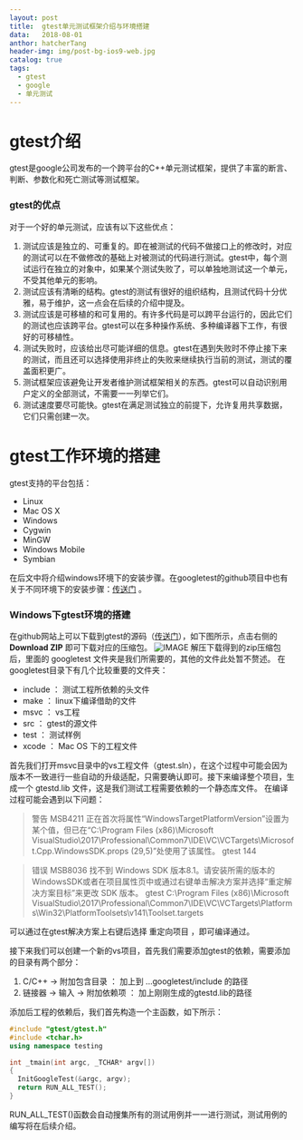 ```yaml
---
layout: post
title:  gtest单元测试框架介绍与环境搭建
data:   2018-08-01
anthor: hatcherTang
header-img: img/post-bg-ios9-web.jpg
catalog: true
tags:
  - gtest
  - google
  - 单元测试
---
```


# gtest介绍
gtest是google公司发布的一个跨平台的C++单元测试框架，提供了丰富的断言、判断、参数化和死亡测试等测试框架。

### gtest的优点
对于一个好的单元测试，应该有以下这些优点：
1. 测试应该是独立的、可重复的。即在被测试的代码不做接口上的修改时，对应的测试可以在不做修改的基础上对被测试的代码进行测试。gtest中，每个测试运行在独立的对象中，如果某个测试失败了，可以单独地测试这一个单元，不受其他单元的影响。
2. 测试应该有清晰的结构。gtest的测试有很好的组织结构，且测试代码十分优雅，易于维护，这一点会在后续的介绍中提及。
3. 测试应该是可移植的和可复用的。有许多代码是可以跨平台运行的，因此它们的测试也应该跨平台。gtest可以在多种操作系统、多种编译器下工作，有很好的可移植性。
4. 测试失败时，应该给出尽可能详细的信息。gtest在遇到失败时不停止接下来的测试，而且还可以选择使用非终止的失败来继续执行当前的测试，测试的覆盖面积更广。
5. 测试框架应该避免让开发者维护测试框架相关的东西。gtest可以自动识别用户定义的全部测试，不需要一一列举它们。
6. 测试速度要尽可能快。gtest在满足测试独立的前提下，允许复用共享数据，它们只需创建一次。

# gtest工作环境的搭建
gtest支持的平台包括：
  - Linux
  - Mac OS X
  - Windows
  - Cygwin
  - MinGW
  - Windows Mobile
  - Symbian

在后文中将介绍windows环境下的安装步骤。在googletest的github项目中也有关于不同环境下的安装步骤：[传送门](https://github.com/google/googletest/tree/master/googletest) 。

### Windows下gtest环境的搭建
在github网站上可以下载到gtest的源码（[传送门](https://github.com/google/googletest)），如下图所示，点击右侧的 **Download ZIP** 即可下载对应的压缩包。
![IMAGE](https://github.com/thc10/thc10.github.io/blob/master/_posts/resources/googletest_download.jpg)
解压下载得到的zip压缩包后，里面的 googletest 文件夹是我们所需要的，其他的文件此处暂不赘述。
在googletest目录下有几个比较重要的文件夹：
- include ： 测试工程所依赖的头文件
- make ： linux下编译借助的文件
- msvc ： vs工程
- src ： gtest的源文件
- test ： 测试样例
- xcode ： Mac OS 下的工程文件

首先我们打开msvc目录中的vs工程文件（gtest.sln），在这个过程中可能会因为版本不一致进行一些自动的升级适配，只需要确认即可。接下来编译整个项目，生成一个 gtestd.lib 文件，这是我们测试工程需要依赖的一个静态库文件。
在编译过程可能会遇到以下问题：

>警告 MSB4211 正在首次将属性“WindowsTargetPlatformVersion”设置为某个值，但已在“C:\Program Files (x86)\Microsoft VisualStudio\2017\Professional\Common7\IDE\VC\VCTargets\Microsoft.Cpp.WindowsSDK.props (29,5)”处使用了该属性。 gtest 144

>错误 MSB8036 找不到 Windows SDK 版本8.1。请安装所需的版本的 WindowsSDK或者在项目属性页中或通过右键单击解决方案并选择“重定解决方案目标”来更改 SDK 版本。	gtest	C:\Program Files (x86)\Microsoft VisualStudio\2017\Professional\Common7\IDE\VC\VCTargets\Platforms\Win32\PlatformToolsets\v141\Toolset.targets 

可以通过在gtest解决方案上右键后选择 重定向项目 ，即可编译通过。

接下来我们可以创建一个新的vs项目，首先我们需要添加gtest的依赖，需要添加的目录有两个部分：
1. C/C++ -> 附加包含目录 ： 加上到 ...googletest/include 的路径
2. 链接器 -> 输入 -> 附加依赖项 ： 加上刚刚生成的gtestd.lib的路径

添加后工程的依赖后，我们首先构造一个主函数，如下所示：
```C++
#include "gtest/gtest.h"
#include <tchar.h>
using namespace testing

int _tmain(int argc, _TCHAR* argv[])
{
  InitGoogleTest(&argc, argv);
  return RUN_ALL_TEST();
}
```

RUN_ALL_TEST()函数会自动搜集所有的测试用例并一一进行测试，测试用例的编写将在后续介绍。
